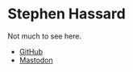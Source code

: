 # Stephen Hassard

Not much to see here.

- [GitHub](https://github.com/shassard)
- [Mastodon](https://emacs.ch/@shassard)
